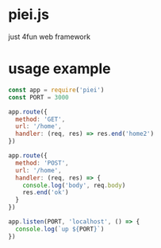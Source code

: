 # piei.js
just 4fun web framework

# usage example
```js
const app = require('piei')
const PORT = 3000

app.route({
  method: 'GET',
  url: '/home',
  handler: (req, res) => res.end('home2')
})

app.route({
  method: 'POST',
  url: '/home',
  handler: (req, res) => {
    console.log('body', req.body)
    res.end('ok')
  }
})

app.listen(PORT, 'localhost', () => {
  console.log(`up ${PORT}`)
})
```
